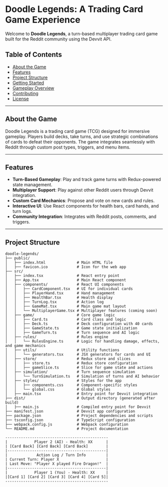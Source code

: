 # Doodle Legends: A Trading Card Game Experience

Welcome to **Doodle Legends**, a turn-based multiplayer trading card game built for the Reddit community using the Devvit API.

## Table of Contents

- [About the Game](#about-the-game)
- [Features](#features)
- [Project Structure](#project-structure)
- [Getting Started](#getting-started)
- [Gameplay Overview](#gameplay-overview)
- [Contributing](#contributing)
- [License](#license)

---

## About the Game

Doodle Legends is a trading card game (TCG) designed for immersive gameplay. Players build decks, take turns, and use strategic combinations of cards to defeat their opponents. The game integrates seamlessly with Reddit through custom post types, triggers, and menu items.

---

## Features

- **Turn-Based Gameplay**: Play and track game turns with Redux-powered state management.
- **Multiplayer Support**: Play against other Reddit users through Devvit integration.
- **Custom Card Mechanics**: Propose and vote on new cards and rules.
- **Interactive UI**: Use React components for health bars, card hands, and turn logs.
- **Community Integration**: Integrates with Reddit posts, comments, and triggers.

---

## Project Structure

```plaintext
doodle-legends/
├── public/
│   ├── index.html              # Main HTML file
│   ├── favicon.ico             # Icon for the web app
├── src/
│   ├── index.tsx               # React entry point
│   ├── App.tsx                 # Main React component
│   ├── components/             # React UI components
│   │   ├── CardComponent.tsx   # UI for individual cards
│   │   ├── PlayerHand.tsx      # Hand management
│   │   ├── HealthBar.tsx       # Health display
│   │   ├── TurnLog.tsx         # Action log
│   │   ├── GameMat.tsx         # Main game mat layout
│   │   └── MultiplayerGame.tsx # Multiplayer features (coming soon)
│   ├── game/                   # Core game logic
│   │   ├── Card.ts             # Card class and logic
│   │   ├── Deck.ts             # Deck configuration with 40 cards
│   │   ├── GameState.ts        # Game state initialization
│   │   ├── GameTurn.ts         # Turn sequence and AI logic
│   ├── rules/                  # Rules engine
│   │   └── RulesEngine.ts      # Logic for handling damage, effects, and game mechanics
│   ├── utils/                  # Utility functions
│   │   └── generators.tsx      # JSX generators for cards and UI
│   ├── store/                  # Redux store and slices
│   │   ├── store.ts            # Redux store configuration
│   │   ├── gameSlice.ts        # Slice for game state and actions
│   ├── simulation/             # Turn sequence simulation
│   │   └── TurnSimulation.ts   # Simulation of turns and AI behavior
│   ├── styles/                 # Styles for the app
│   │   ├── components.css      # Component-specific styles
│   │   └── global.css          # Global styles
│   ├── main.tsx                # Entry point for Devvit integration
├── dist/                       # Output directory (generated after build)
│   ├── main.js                 # Compiled entry point for Devvit
├── manifest.json               # Devvit app configuration
├── package.json                # Project dependencies and scripts
├── tsconfig.json               # TypeScript configuration
├── webpack.config.js           # Webpack configuration
└── README.md                   # Project documentation
```

``` Play Mat Layout
----------------------------------------------
|            Player 2 (AI) - Health: XX      |
| [Card Back] [Card Back] [Card Back]        |
|--------------------------------------------|
|             Action Log / Turn Info         |
| Current Turn: Player X                     |
| Last Move: "Player X played Fire Dragon!"  |
|--------------------------------------------|
|            Player 1 (You) - Health: XX     |
|[Card 1] [Card 2] [Card 3] [Card 4] [Card 5]|
----------------------------------------------
```